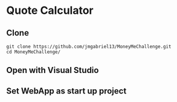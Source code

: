 # Quote Calculator

## Clone

```shell
git clone https://github.com/jmgabriel13/MoneyMeChallenge.git
cd MoneyMeChallenge/
```

## Open with Visual Studio

    

## Set WebApp as start up project

    
